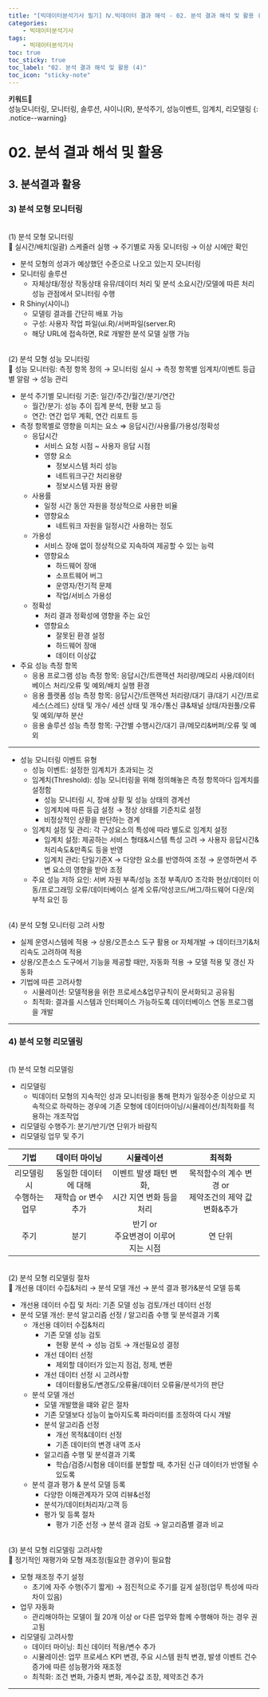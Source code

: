 ```yaml
---
title: "[빅데이터분석기사 필기] Ⅳ.빅데이터 결과 해석 - 02. 분석 결과 해석 및 활용 (4)"
categories:
    - 빅데이터분석기사
tags:
    - 빅데이터분석기사
toc: true
toc_sticky: true
toc_label: "02. 분석 결과 해석 및 활용 (4)"
toc_icon: "sticky-note"
---
```


**키워드🔑**<br>
성능모니터링, 모니터링, 솔루션, 샤이니(R), 분석주기, 성능이벤트, 임계치, 리모델링
{: .notice--warning}

# 02. 분석 결과 해석 및 활용

## 3. 분석결과 활용

### 3) 분석 모형 모니터링

<br>
(1) 분석 모형 모니터링<br>
📌 실시간/배치(일괄) 스케줄러 실행 → 주기별로 자동 모니터링 → 이상 시에만 확인

- 분석 모형의 성과가 예상했던 수준으로 나오고 있는지 모니터링
- 모니터링 솔루션
	- 자체상태/정상 작동상태 유뮤/데이터 처리 및 분석 소요시간/모델에 따른 처리성능 관점에서 모니터링 수행
- R Shiny(샤이니)
	- 모델링 결과를 간단히 배포 가능
	- 구성: 사용자 작업 파일(ui.R)/서버파일(server.R)
	- 해당 URL에 접속하면, R로 개발한 분석 모델 실행 가능

<br>
(2) 분석 모형 성능 모니터링<br>
📌 성능 모니터링: 측정 항목 정의 → 모니터링 실시 → 측정 항목별 임계치/이벤트 등급별 알람 → 성능 관리

- 분석 주기별 모니터링 기준: 일간/주간/월간/분기/연간
	- 월간/분기: 성능 추이 집계 분석, 현황 보고 등
	- 연간: 연간 업무 계획, 연간 리포트 등
- 측정 항목별로 영향을 미치는 요소 ⇒ 응답시간/사용률/가용성/정확성
	- 응답시간
		- 서비스 요청 시점 ~ 사용자 응답 시점
		- 영향 요소
			- 정보시스템 처리 성능
			- 네트워크구간 처리용량
			- 정보시스템 자원 용량
	- 사용률
		- 일정 시간 동안 자원을 정상적으로 사용한 비율
		- 영향요소
			- 네트워크 자원을 일정시간 사용하는 정도
	- 가용성
		- 서비스 장애 없이 정상적으로 지속하여 제공할 수 있는 능력
		- 영향요소
			- 하드웨어 장애
			- 소프트웨어 버그
			- 운영자/전기적 문제
			- 작업/서비스 가용성
	- 정확성
		- 처리 결과 정확성에 영향을 주는 요인
		- 영향요소
			- 잘못된 환경 설정
			- 하드웨어 장애
			- 데이터 이상값
- 주요 성능 측정 항목
	- 응용 프로그램 성능 측정 항목: 응답시간/트랜잭션 처리량/메모리 사용/데이터베이스 처리/오류 및 예외/배치 실행 환경
	- 응용 플랫폼 성능 측정 항목: 응답시간/트랜잭션 처리량/대기 큐/대기 시간/프로세스(스레드) 상태 및 개수/ 세션 상태 및 개수/통신 큐&채널 상태/자원풀/오류 및 예외/부하 분산
	- 응용 솔루션 성능 측정 항목: 구간별 수행시간/대기 큐/메모리&버퍼/오류 및 예외
	
---

- 성능 모니터링 이벤트 유형
	- 성능 이벤트: 설정한 임계치가 초과되는 것
	- 임계치(Threshold): 성능 모니터링을 위해 정의해놓은 측정 항목마다 임계치를 설정함
		- 성능 모니터링 시, 장애 상황 및 성능 상태의 경계선
		- 임계치에 따른 등급 설정 → 정상 상태를 기준치로 설정
		- 비정상적인 상황을 판단하는 경계
	- 임계치 설정 및 관리: 각 구성요소의 특성에 따라 별도로 임계치 설정
		- 임계치 설정: 제공하는 서비스 형태&시스템 특성 고려 → 사용자 응답시간&처리속도&만족도 등을 반영
		- 임계치 관리: 단일기준X → 다양한 요소를 반영하여 조정 → 운영하면서 주변 요소의 영향을 받아 조정
	- 주요 성능 저하 요인: 서버 자원 부족/성능 조정 부족/I/O 조각화 현상/데이터 이동/프로그래밍 오류/데이터베이스 설계 오류/악성코드/버그/하드웨어 다운/외부적 요인 등
	
<br>
(4) 분석 모형 모니터링 고려 사항<br>

- 실제 운영시스템에 적용 → 상용/오픈소스 도구 활용 or 자체개발 → 데이터크기&처리속도 고려하여 적용
- 상용/오픈소스 도구에서 기능을 제공할 때만, 자동화 적용 → 모델 적용 및 갱신 자동화
- 기법에 따른 고려사항
	- 시뮬레이션: 모델적용을 위한 프로세스&업무규칙이 문서화되고 공유됨
	- 최적화: 결과를 시스템과 인터페이스 가능하도록 데이터베이스 연동 프로그램을 개발
	
---

### 4) 분석 모형 리모델링

<br>
(1) 분석 모형 리모델링<br>

- 리모델링
	- 빅데이터 모형의 지속적인 성과 모니터링을 통해 편차가 일정수준 이상으로 지속적으로 하락하는 경우에 기존 모형에 데이터마이닝/시뮬레이션/최적화를 적용하는 개조작업
- 리모델링 수행주기: 분기/반기/연 단위가 바람직
- 리모델링 업무 및 주기

|기법|데이터 마이닝|시뮬레이션|최적화|
|:---:|:---:|:---:|:---:|
|리모델링 시<br>수행하는 업무|동일한 데이터에 대해<br>재학습 or 변수추가|이벤트 발생 패턴 변화,<br>시간 지연 변화 등을 처리|목적함수의 계수 변경 or<br>제약조건의 제약 값 변화&추가|
|주기|분기|반기 or<br>주요변경이 이루어지는 시점|연 단위|

<br>
(2) 분석 모형 리모델링 절차<br>
📌 개선용 데이터 수집&처리 → 분석 모델 개선 → 분석 결과 평가&분석 모델 등록

- 개선용 데이터 수집 및 처리: 기존 모델 성능 검토/개선 데이터 선정
- 분석 모델 개선: 분석 알고리즘 선정 / 알고리즘 수행 및 분석결과 기록
	- 개선용 데이터 수집&처리
		- 기존 모델 성능 검토
			- 현황 분석 → 성능 검토 → 개선필요성 결정
		- 개선 데이터 선정
			- 제외할 데이터가 있는지 점검, 정제, 변환
		- 개선 데이터 선정 시 고려사항
			- 데이터활용도/변경도/오류율/데이터 오류율/분석가의 판단
	- 분석 모델 개선
		- 모델 개발했을 떄와 같은 절차
		- 기존 모델보다 성능이 높아지도록 파라미터를 조정하여 다시 개발
		- 분석 알고리즘 선정
			- 개선 목적&데이터 선정
			- 기존 데이터의 변경 내역 조사
		- 알고리즘 수행 및 분석결과 기록
			- 학습/검증/시험용 데이터를 분할할 때, 추가된 신규 데이터가 반영될 수 있도록
	- 분석 결과 평가 & 분석 모델 등록
		- 다양한 이해관계자가 모여 리뷰&선정
		- 분석가/데이터처리자/고객 등
		- 평가 및 등록 절차
			- 평가 기준 선정 → 분석 결과 검토 → 알고리즘별 결과 비교
			
<br>
(3) 분석 모형 리모델링 고려사항<br>
📌 정기적인 재평가와 모형 재조정(필요한 경우)이 필요함

- 모형 재조정 주기 설정
	- 초기에 자주 수행(주기 짧게) → 점진적으로 주기를 길게 설정(업무 특성에 따라 차이 있음)
- 업무 자동화
	- 관리해야하는 모델이 월 20개 이상 or 다른 업무와 함께 수행해야 하는 경우 권고됨
- 리모델링 고려사항
	- 데이터 마이닝: 최신 데이터 적용/변수 추가
	- 시뮬레이션: 업무 프로세스 KPI 변경, 주요 시스템 원칙 변경, 발생 이벤트 건수 증가에 따른 성능평가와 재조정
	- 최적화: 조건 변화, 가중치 변화, 계수값 조장, 제약조건 추가
	
---
